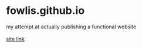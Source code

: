 # fowlis.github.io
my attempt at actually publishing a functional website <br />
<br />
<a href="https://fowlis.github.io" target="_blank">site link</a>
